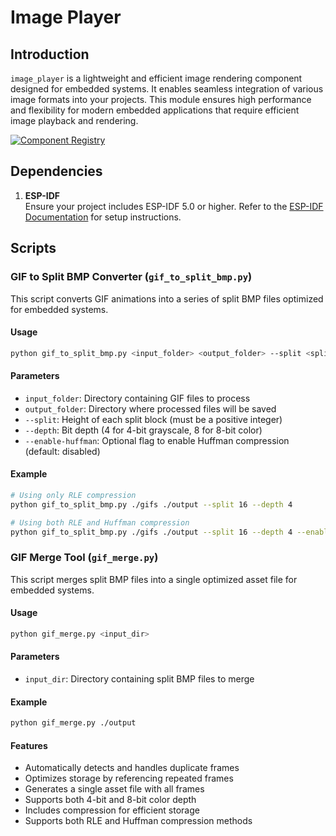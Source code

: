 # Image Player

## Introduction
`image_player` is a lightweight and efficient image rendering component designed for embedded systems. It enables seamless integration of various image formats into your projects. This module ensures high performance and flexibility for modern embedded applications that require efficient image playback and rendering.

[![Component Registry](https://components.espressif.com/components/espressif2022/image_player/badge.svg)](https://components.espressif.com/components/espressif2022/image_player)


## Dependencies

1. **ESP-IDF**  
   Ensure your project includes ESP-IDF 5.0 or higher. Refer to the [ESP-IDF Documentation](https://docs.espressif.com/projects/esp-idf/en/latest/) for setup instructions.

## Scripts

### GIF to Split BMP Converter (`gif_to_split_bmp.py`)
This script converts GIF animations into a series of split BMP files optimized for embedded systems.

#### Usage
```bash
python gif_to_split_bmp.py <input_folder> <output_folder> --split <split_height> --depth <bit_depth> [--enable-huffman]
```

#### Parameters
- `input_folder`: Directory containing GIF files to process
- `output_folder`: Directory where processed files will be saved
- `--split`: Height of each split block (must be a positive integer)
- `--depth`: Bit depth (4 for 4-bit grayscale, 8 for 8-bit color)
- `--enable-huffman`: Optional flag to enable Huffman compression (default: disabled)

#### Example
```bash
# Using only RLE compression
python gif_to_split_bmp.py ./gifs ./output --split 16 --depth 4

# Using both RLE and Huffman compression
python gif_to_split_bmp.py ./gifs ./output --split 16 --depth 4 --enable-huffman
```

### GIF Merge Tool (`gif_merge.py`)
This script merges split BMP files into a single optimized asset file for embedded systems.

#### Usage
```bash
python gif_merge.py <input_dir>
```

#### Parameters
- `input_dir`: Directory containing split BMP files to merge

#### Example
```bash
python gif_merge.py ./output
```

#### Features
- Automatically detects and handles duplicate frames
- Optimizes storage by referencing repeated frames
- Generates a single asset file with all frames
- Supports both 4-bit and 8-bit color depth
- Includes compression for efficient storage
- Supports both RLE and Huffman compression methods
